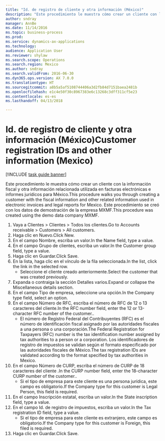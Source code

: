 ```yaml
--- 
title: "Id. de registro de cliente y otra información (México)"
description: "Este procedimiento le muestra cómo crear un cliente con la información fiscal y otra información relacionada utilizada en facturas electrónicas e informes jurídicos para México."
author: sndray
manager: AnnBe
ms.date: 11/14/2016
ms.topic: business-process
ms.prod: 
ms.service: dynamics-ax-applications
ms.technology: 
audience: Application User
ms.reviewer: shylaw
ms.search.scope: Operations
ms.search.region: Mexico
ms.author: sndray
ms.search.validFrom: 2016-06-30
ms.dyn365.ops.version: AX 7.0.0
ms.translationtype: HT
ms.sourcegitcommit: a8b5a5af5108744406a3d2fb84d7151baea2481b
ms.openlocfilehash: e1c4e50f30c8967383e6c13268c3dff311cf5e23
ms.contentlocale: es-es
ms.lasthandoff: 04/13/2018

---
```

# <a name="customer-registration-ids-and-other-information-mexico"></a><span data-ttu-id="439a4-103">Id. de registro de cliente y otra información (México)</span><span class="sxs-lookup"><span data-stu-id="439a4-103">Customer registration IDs and other information (Mexico)</span></span>

[!INCLUDE [task guide banner](../../includes/task-guide-banner.md)]

<span data-ttu-id="439a4-104">Este procedimiento le muestra cómo crear un cliente con la información fiscal y otra información relacionada utilizada en facturas electrónicas e informes jurídicos para México.</span><span class="sxs-lookup"><span data-stu-id="439a4-104">This procedure walks you through creating a customer with the fiscal information and other related information used in electronic invoices and legal reports for Mexico.</span></span> <span data-ttu-id="439a4-105">Este procedimiento se creó con los datos de demostración de la empresa MXMF.</span><span class="sxs-lookup"><span data-stu-id="439a4-105">This procedure was created using the demo data company MXMF.</span></span>

1. <span data-ttu-id="439a4-106">Vaya a Clientes > Clientes > Todos los clientes.</span><span class="sxs-lookup"><span data-stu-id="439a4-106">Go to Accounts receivable > Customers > All customers.</span></span>
2. <span data-ttu-id="439a4-107">Haga clic en Nuevo.</span><span class="sxs-lookup"><span data-stu-id="439a4-107">Click New.</span></span>
3. <span data-ttu-id="439a4-108">En el campo Nombre, escriba un valor.</span><span class="sxs-lookup"><span data-stu-id="439a4-108">In the Name field, type a value.</span></span>
4. <span data-ttu-id="439a4-109">En el campo Grupo de clientes, escriba un valor.</span><span class="sxs-lookup"><span data-stu-id="439a4-109">In the Customer group field, type a value.</span></span>
5. <span data-ttu-id="439a4-110">Haga clic en Guardar.</span><span class="sxs-lookup"><span data-stu-id="439a4-110">Click Save.</span></span>
6. <span data-ttu-id="439a4-111">En la lista, haga clic en el vínculo de la fila seleccionada.</span><span class="sxs-lookup"><span data-stu-id="439a4-111">In the list, click the link in the selected row.</span></span>
    * <span data-ttu-id="439a4-112">Seleccione el cliente creado anteriormente.</span><span class="sxs-lookup"><span data-stu-id="439a4-112">Select the customer that was created previously.</span></span>  
7. <span data-ttu-id="439a4-113">Expanda o contraiga la sección Detalles varios.</span><span class="sxs-lookup"><span data-stu-id="439a4-113">Expand or collapse the Miscellaneous details section.</span></span>
8. <span data-ttu-id="439a4-114">En el campo Tipo de empresa, seleccione una opción.</span><span class="sxs-lookup"><span data-stu-id="439a4-114">In the Company type field, select an option.</span></span>
9. <span data-ttu-id="439a4-115">En el campo Número de RFC, escriba el número de RFC de 12 o 13 caracteres del cliente.</span><span class="sxs-lookup"><span data-stu-id="439a4-115">In the RFC number field, enter the 12 or 13-character RFC number of the customer..</span></span>
    * <span data-ttu-id="439a4-116">El número de Registro Federal del Contribuyentes (RFC) es el número de identificación fiscal asignado por las autoridades fiscales a una persona o una corporación.</span><span class="sxs-lookup"><span data-stu-id="439a4-116">The Federal Registration for Taxpayers (RFC) number is the tax identification number assigned by tax authorities to a person or a corporation.</span></span> <span data-ttu-id="439a4-117">Los identificadores de registro de impuestos se validan según el formato especificado por las autoridades fiscales de México.</span><span class="sxs-lookup"><span data-stu-id="439a4-117">The tax registration IDs are validated according to the format specified by tax authorities in Mexico.</span></span>  
10. <span data-ttu-id="439a4-118">En el campo Número de CURP, escriba el número de CURP de 18 caracteres del cliente .</span><span class="sxs-lookup"><span data-stu-id="439a4-118">In the CURP number field, enter the 18-character CURP number of the customer..</span></span>
    * <span data-ttu-id="439a4-119">Si el tipo de empresa para este cliente es una persona jurídica, este campo es obligatorio.</span><span class="sxs-lookup"><span data-stu-id="439a4-119">If the Company type for this customer is Legal Person, this field is required.</span></span>  
11. <span data-ttu-id="439a4-120">En el campo Inscripción estatal, escriba un valor.</span><span class="sxs-lookup"><span data-stu-id="439a4-120">In the State inscription field, type a value.</span></span>
12. <span data-ttu-id="439a4-121">En el campo Id. de registro de impuestos, escriba un valor.</span><span class="sxs-lookup"><span data-stu-id="439a4-121">In the Tax registration ID field, type a value.</span></span>
    * <span data-ttu-id="439a4-122">Si el tipo de empresa para este cliente es extranjero, este campo es obligatorio.</span><span class="sxs-lookup"><span data-stu-id="439a4-122">If the Company type for this customer is Foreign, this filed is required.</span></span>  
13. <span data-ttu-id="439a4-123">Haga clic en Guardar.</span><span class="sxs-lookup"><span data-stu-id="439a4-123">Click Save.</span></span>


